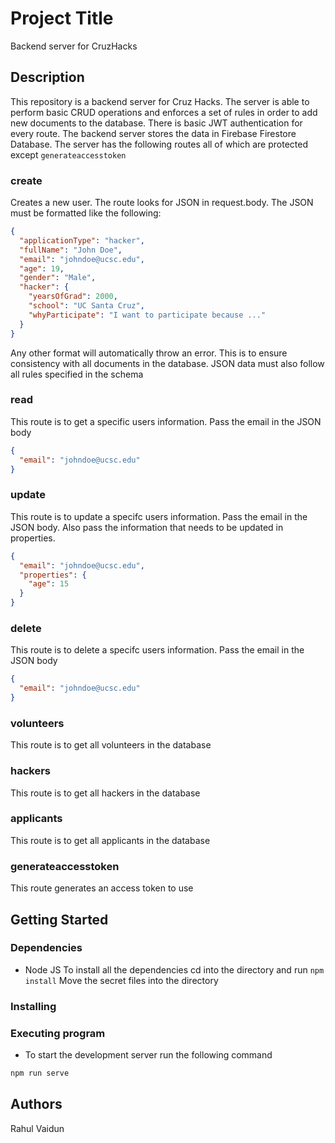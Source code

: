 # Project Title

Backend server for CruzHacks

## Description

This repository is a backend server for Cruz Hacks. The server is able to perform basic CRUD operations and enforces a set of rules in order to add new documents to the database. There is basic JWT authentication for every route. The backend server stores the data in Firebase Firestore Database. The server has the following routes all of which are protected except `generateaccesstoken`

### create

Creates a new user. The route looks for JSON in request.body. The JSON must be formatted like the following:

```json
{
  "applicationType": "hacker",
  "fullName": "John Doe",
  "email": "johndoe@ucsc.edu",
  "age": 19,
  "gender": "Male",
  "hacker": {
    "yearsOfGrad": 2000,
    "school": "UC Santa Cruz",
    "whyParticipate": "I want to participate because ..."
  }
}
```

Any other format will automatically throw an error. This is to ensure consistency with all documents in the database. JSON data must also follow all rules specified in the schema

### read

This route is to get a specific users information. Pass the email in the JSON body

```json
{
  "email": "johndoe@ucsc.edu"
}
```

### update

This route is to update a specifc users information. Pass the email in the JSON body. Also pass the information that needs to be updated in properties.

```json
{
  "email": "johndoe@ucsc.edu",
  "properties": {
    "age": 15
  }
}
```

### delete

This route is to delete a specifc users information. Pass the email in the JSON body

```json
{
  "email": "johndoe@ucsc.edu"
}
```

### volunteers

This route is to get all volunteers in the database

### hackers

This route is to get all hackers in the database

### applicants

This route is to get all applicants in the database

### generateaccesstoken

This route generates an access token to use

## Getting Started

### Dependencies

- Node JS
  To install all the dependencies cd into the directory and run `npm install`
  Move the secret files into the directory

### Installing

### Executing program

- To start the development server run the following command

```bash
npm run serve
```

## Authors

Rahul Vaidun
